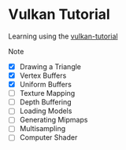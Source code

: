 # Vulkan Tutorial

Learning using the [vulkan-tutorial](https://vulkan-tutorial.com)

> [!NOTE]
> - [x] Drawing a Triangle
> - [x] Vertex Buffers
> - [x] Uniform Buffers
> - [ ] Texture Mapping
> - [ ] Depth Buffering
> - [ ] Loading Models
> - [ ] Generating Mipmaps
> - [ ] Multisampling
> - [ ] Computer Shader


